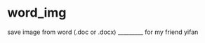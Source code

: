 # word_img
save image from word (.doc or .docx)
                                                      _________ for my friend yifan
